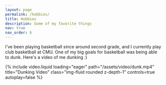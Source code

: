 ```yaml
---
layout: page
permalink: /hobbies/
title: Hobbies
description: Some of my favorite things
nav: true
nav_order: 6
---
```


I've been playing basketball since around second grade, and I currently play club
basketball at CMU. One of my big goals for basketball was being able to dunk. Here's a video of
me dunking :\)
<div class="row">
    <div class="col-sm mt-3 mt-md-0">
        {% include video.liquid loading="eager" path="/assets/video/dunk.mp4" title="Dunking Video" class="img-fluid rounded z-depth-1" controls=true autoplay=false %}
    </div>
</div>